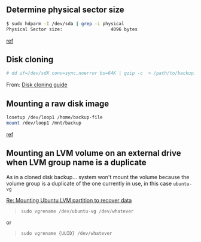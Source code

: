 ## Determine physical sector size
```bash
$ sudo hdparm -I /dev/sda | grep -i physical
Physical Sector size:                  4096 bytes
```
[ref](http://superuser.com/a/426015)

## Disk cloning

```bash
# dd if=/dev/sdX conv=sync,noerror bs=64K | gzip -c  > /path/to/backup.img.gz
```
From: [Disk cloning guide](https://wiki.archlinux.org/index.php/disk_cloning)

## Mounting a raw disk image
```bash
losetup /dev/loop1 /home/backup-file
mount /dev/loop1 /mnt/backup 
```
[ref](http://superuser.com/a/488888)

## Mounting an LVM volume on an external drive when LVM group name is a duplicate
As in a cloned disk backup... system won't mount the volume because the volume group is a duplicate of the one currently in use, in this case `ubuntu-vg`

[Re: Mounting Ubuntu LVM partition to recover data](https://ubuntuforums.org/showthread.php?t=2290548&p=13338030#post13338030)

> `sudo vgrename /dev/ubuntu-vg /dev/whatever`
    
or

>`sudo vgrename {UUID} /dev/whatever`
    

